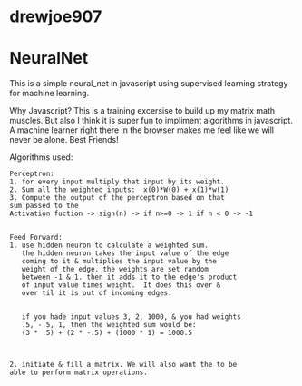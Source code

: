 # drewjoe907
# NeuralNet

This is a simple neural_net in javascript using supervised 
learning strategy for machine learning.

Why Javascript? This is a training excersise to build up my matrix math 
muscles. But also I think it is super fun to impliment algorithms in 
javascript. A machine learner right there in the browser makes me feel like
we will never be alone. Best Friends!

Algorithms used:

    Perceptron:
    1. for every input multiply that input by its weight.
    2. Sum all the weighted inputs:  x(0)*W(0) + x(1)*w(1)
    3. Compute the output of the perceptron based on that 
    sum passed to the 
    Activation fuction -> sign(n) -> if n>=0 -> 1 if n < 0 -> -1
    
    
    Feed Forward: 
    1. use hidden neuron to calculate a weighted sum.
       the hidden neuron takes the input value of the edge
       coming to it & multiplies the input value by the   
       weight of the edge. the weights are set random
       between -1 & 1. then it adds it to the edge's product
       of input value times weight.  It does this over &
       over til it is out of incoming edges.


       if you hade input values 3, 2, 1000, & you had weights
       .5, -.5, 1, then the weighted sum would be:
       (3 * .5) + (2 * -.5) + (1000 * 1) = 1000.5



    2. initiate & fill a matrix. We will also want the to be 
    able to perform matrix operations.
